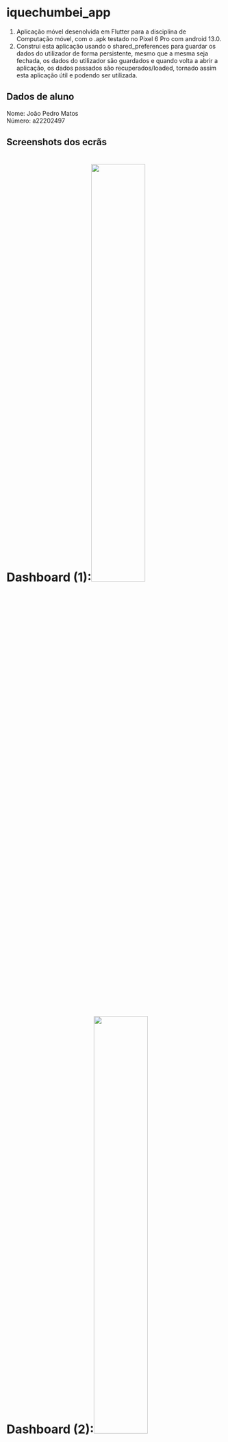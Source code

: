 # iquechumbei_app
1. Aplicação móvel desenolvida em Flutter para a disciplina de Computação móvel, 
com o .apk testado no Pixel 6 Pro com android 13.0.
2. Construi esta aplicação usando o shared_preferences para guardar os dados do utilizador de 
forma persistente, mesmo que a mesma seja fechada, os dados do utilizador são guardados e 
quando volta a abrir a aplicação, os dados passados são recuperados/loaded, 
tornado assim esta aplicação útil e podendo ser utilizada.

## Dados de aluno

Nome: João Pedro Matos <br />
Número: a22202497

## Screenshots dos ecrãs
# Dashboard (1):<img src="images/img.png" height="50%" width="50%">
# Dashboard (2):<img src="images/img_8.png" height="50%" width="50%">
# Dashboard (3):<img src="images/img_10.png" height="50%" width="50%">
# Lista de Avaliações:<img src="images/img_1.png" height="50%" width="50%">
# Lista de Detalhe:<img src="images/img_4.png" height="50%" width="50%">
# Lista de Detalhe (Share/Dealer):<img src="images/img_5.png" height="50%" width="50%">
# Lista de Avaliações (Eliminar):<img src="images/img_6.png" height="50%" width="50%">
# Lista de Avaliações (Eliminado):<img src="images/img_7.png" height="50%" width="50%">
# Lista de Avaliações (Editar): missing
# Lista de Avaliações (Editar): missing
# Lista de Avaliações (Editado): missing
# Registo de Avaliação: <img src="images/img_2.png" height="50%" width="50%">
# Registo de Avaliação: <img src="images/img_3.png" height="50%" width="50%">


## Funcionalidades

<img src="images/img_9.png" height="50%" width="50%">

Segundo este quadro facultado pelo professor, a aplicação tem as seguintes funcionalidades:

1. Criação de uma lista de avaliações, com as seguintes características através de um formulário no 
ecrã de registo em que é pedido ao utilizador:
    1. Nome da disciplina
    2. Tipo de avaliação
    3. Data e hora da avaliação
    4. Nível de dificuldade esperado para essa avaliação
    5. Observações como campo opcional
2. Edição de uma avaliação com verficação de confirmação por parte do utilizador.
3. Eliminação de uma avaliação com verficação de confirmação por parte do utilizador.
4. Consulta do detalhe de uma avaliação em que temos a informação da avaliação, bem como a 
possibiliade de partilhar a mesma através da funcionalidade implementada Dealer.
5. Fiz um dashboard em que aparece o cálculo da média da dificuldade das avaliações para os próximos
7 dias, bem como entre os 7 e os 14 dias, assim como a lista das próximas avaliações num
período de 7 dias, identifcando o próprio dia/ dia seguinte a vermelho, e os restantes dias a 
laranja, ambos com a data e a hora da avaliação (achei pretinente na ótica do User Experience).
6. Por fim, foram feitos algum testes unitários que achei pretinentes.

## Dealer

<img src="images/img_11.png" height="50%" width="50%"> 
<img src="images/img_12.png" height="50%" width="50%"> 
<img src="images/img_5.png" height="50%" width="50%"> 
<img src="images/img_13.png" height="50%" width="50%"> 
(Neste print é mostrado o texto num mensagem de texto pronta a enviar)


A função dealer foi implementada com a função Share.share() mostrada em cima. 
Usei a biblioteca 'share' do flutter que permite partilhar o texto, passando-lhe a 
variável textToShare. Nota que foi necessário adicionar a dependencia no pubspec.yaml: share: ^2.0.4.
Também foi necessário fazer este import 'package:share/share.dart';
Assim, esta funcionalidade foi implementada no ecrã de detalhe com recurso ao botão Partilhar 
avaliação.



## autoavaliação
Nota: 15 valores